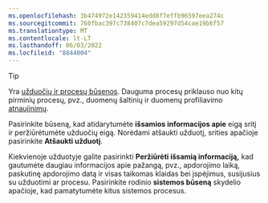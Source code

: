 ```yaml
---
ms.openlocfilehash: 3b474972e142359414edd8f7effb96597eea274c
ms.sourcegitcommit: 760fbac397c738407c7dea59297d54cae19b6f57
ms.translationtype: MT
ms.contentlocale: lt-LT
ms.lasthandoff: 06/03/2022
ms.locfileid: "8844004"
---
```

> [!TIP] 
> Yra [užduočių ir procesų būsenos](../system.md#status-definitions). Dauguma procesų priklauso nuo kitų pirminių procesų, pvz., duomenų šaltinių ir duomenų profiliavimo [atnaujinimų](../system.md#refresh-processes). 
> 
> Pasirinkite būseną, kad atidarytumėte **išsamios informacijos apie** eigą sritį ir peržiūrėtumėte užduočių eigą. Norėdami atšaukti užduotį, srities apačioje pasirinkite **Atšaukti užduotį**. 
> 
> Kiekvienoje užduotyje galite pasirinkti **Peržiūrėti išsamią informaciją,** kad gautumėte daugiau informacijos apie pažangą, pvz., apdorojimo laiką, paskutinę apdorojimo datą ir visas taikomas klaidas bei įspėjimus, susijusius su užduotimi ar procesu. Pasirinkite rodinio **sistemos būseną** skydelio apačioje, kad pamatytumėte kitus sistemos procesus.